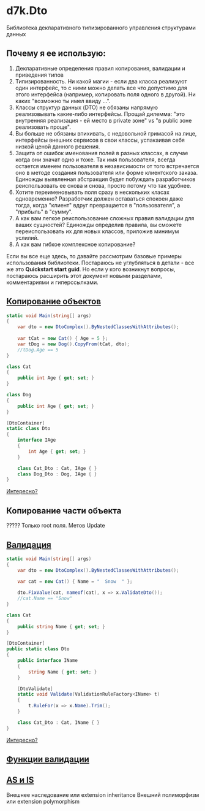 # d7k.Dto

Библиотека декларативного типизированного управления структурами данных

## Почему я ее использую:
1. Декларативные определения правил копирования, валидации и приведения типов
2. Типизированность. Ни какой магии - если два класса реализуют один интерфейс, то с ними можно делать все что допустимо для этого интерфейса (например, копировать поля одного в другой). Ни каких "возможно ты имел ввиду ...".
3. Классы структур данных (DTO) не обязаны напрямую реализовывать какие-либо интерфейсы. Прощай дилемма: "это внутренняя реализация - ей место в private зоне" vs "в public зоне реализовать проще".
4. Вы больше не обязаны впихивать, с недовольной гримасой на лице, интерфейсы внешних сервисов в свои классы, успакаивая себя низкой ценой данного решения.
5. Защита от ошибок именования полей в разных классах, в случае когда они значат одно и тоже. Так имя пользователя, всегда остается именем пользователя в независимости от того встречается оно в методе создания пользователя или форме клиентского заказа. Единожды выявленная абстракция будет побуждать разработчиков реиспользовать ее снова и снова, просто потому что так удобнее.
6. Хотите переименовывать поля сразу в нескольких класах одновременно? Разработчик должен оставаться спокоен даже тогда, когда "клиент" вдруг превращается в "пользователя", а "прибыль" в "сумму".
7. А как вам легкое реиспользование сложных правил валидации для ваших сущностей? Единожды определив правила, вы сможете переиспользовать их для новых классов, приложив минимум услилий.
8. А как вам гибкое комплексное копирование?

Если вы все еще здесь, то давайте рассмотрим базовые примеры использования библиотеки.
Постараюсь не углубляться в детали - все же это **Quickstart start guid**. Но если у кого возникнут вопросы, постараюсь расширить этот документ новыми разделами, комментариями и гиперссылками.

## [Копирование объектов](Doc/CopyStructures.md)

```csharp
static void Main(string[] args)
{
	var dto = new DtoComplex().ByNestedClassesWithAttributes();
	
	var tCat = new Cat() { Age = 5 };
	var tDog = new Dog().CopyFrom(tCat, dto);
	//tDog.Age == 5
}

class Cat
{
	public int Age { get; set; }
}

class Dog
{
	public int Age { get; set; }
}

[DtoContainer]
static class Dto
{
	interface IAge
	{
		int Age { get; set; }
	}

	class Cat_Dto : Cat, IAge { }
	class Dog_Dto : Dog, IAge { }
}
```

[Интересно?](Doc/Copy.md)

## Копирование части объекта
????? Только root поля. Метов Update

## [Валидация](Doc/Validate.md)

```csharp
static void Main(string[] args)
{
	var dto = new DtoComplex().ByNestedClassesWithAttributes();

	var cat = new Cat() { Name = "  Snow  " };
	
	dto.FixValue(cat, nameof(cat), x => x.ValidateDto());
	//cat.Name == "Snow"
}

class Cat
{
	public string Name { get; set; }
}

[DtoContainer]
public static class Dto
{
	public interface IName
	{
		string Name { get; set; }
	}

	[DtoValidate]
	static void Validate(ValidationRuleFactory<IName> t)
	{
		t.RuleFor(x => x.Name).Trim();
	}

	class Cat_Dto : Cat, IName { }
}
```

[Интересно?](Doc/Validate.md)

## [Функции валидации](Doc/ValidateFunctions.md)

## [AS и IS](Doc/As_Is.md)

Внешнее наследование или extension inheritance
Внешний полиморфизм или extension polymorphism

